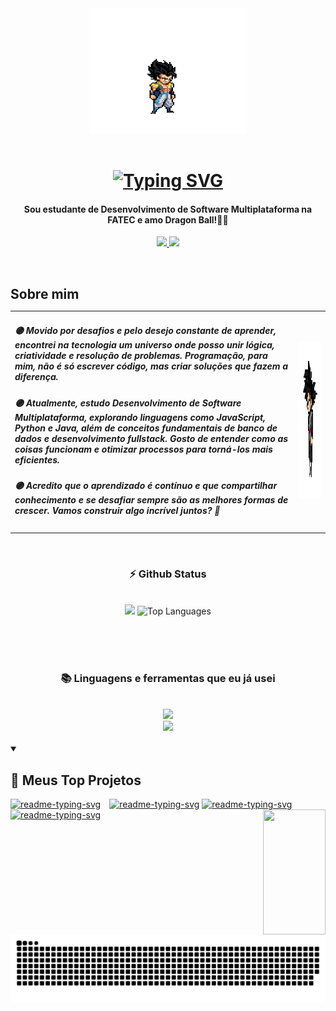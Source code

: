 <div align="center">
    <img src="gifs/gogeta.gif" width="50%" height="200px">
</div>

<br>
<h1 align="center">
  <a href="https://git.io/typing-svg"><img src="https://readme-typing-svg.demolab.com?font=Lacquer&size=30&letterSpacing=&duration=3000&pause=1000&color=EF2DFF&center=true&width=435&lines=Ol%C3%A1%2C+prazer%2C+eu+sou+o+Enzo!" alt="Typing SVG" /></a>
</h1>


<h4 align="center">Sou estudante de Desenvolvimento de Software Multiplataforma na FATEC e amo Dragon Ball!🐉💜</h4>

<p align="center">
  <a href="https://www.linkedin.com/in/enzo-ribeiro-b6569b240/">
    <img src="https://img.shields.io/badge/-LinkedIn-800080?style=for-the-badge&logo=linkedin&logoColor=white">
  </a>
  <a href="mailto:enzo.ribeiro.dionisio@gmail.com">
    <img src="https://img.shields.io/badge/-Email-800080?style=for-the-badge&logo=microsoft-outlook&logoColor=white">
  </a>
</p>
<br>

<h2 align="left" style="margin-bottom: 0; padding: 0;">Sobre mim</h2>
<table border="0">
  <tr>
    <td>
      <h5 align="left">🟣 Movido por desafios e pelo desejo constante de aprender, encontrei na tecnologia um universo onde posso unir <strong>lógica, criatividade e resolução de problemas</strong>. Programação, para mim, não é só escrever código, mas <strong>criar soluções que fazem a diferença</strong>.</h5>
      <h5 align="left">🟣 Atualmente, estudo <strong>Desenvolvimento de Software Multiplataforma</strong>, explorando linguagens como <strong>JavaScript, Python e Java</strong>, além de conceitos fundamentais de <strong>banco de dados e desenvolvimento fullstack</strong>. Gosto de entender como as coisas funcionam e <strong>otimizar processos para torná-los mais eficientes</strong>.</h5>
      <h5 align="left">🟣 Acredito que o aprendizado é contínuo e que <strong>compartilhar conhecimento e se desafiar sempre são as melhores formas de crescer</strong>. Vamos construir algo incrível juntos? 🚀</h5>
    </td>
    <td>
      <img src="gifs/gokublack3.gif" width="220px" height="250px">
    </td>
  </tr>
</table>

<br>
<h3 align="center">⚡ Github Status</h3>
<br>

<div align="center">
<img width="380" src="https://github-readme-stats.vercel.app/api?username=EnzoRibeir&count_private=true&show_icons=true&theme=jolly&rank_icon=github&border_radius=10"/>

<img width="290" src="https://github-readme-stats.vercel.app/api/top-langs/?username=EnzoRibeir&theme=jolly&hide_border=false&include_all_commits=false&count_private=false&layout=compact" alt="Top Languages">
</div>


<br/><br/>
<br>

<h3 align="center">📚 Linguagens e ferramentas que eu já usei </h3>
<br/>
<div align="center">
    <img src="https://skillicons.dev/icons?i=bootstrap,html,css,react,github,git,c,python,javascript" /><br>
    <img src="https://skillicons.dev/icons?i=eclipse,vscode,notion,figma,photoshop,visualstudio,mysql,php,java"" /><br>
</div>

<br>

<details open> 
  <summary><h2>📘 Meus Top Projetos</h2></summary>
  <p align="left">
    <a href="https://github.com/EnzoRibeir/To-do-list" style="display: inline-block; margin-right: 10px;">
      <img width="300px" src="https://github-readme-stats.vercel.app/api/pin/?username=EnzoRibeir&repo=To-do-list&theme=jolly" alt="readme-typing-svg">
    </a>
    <a href="https://github.com/EnzoRibeir/FUTUREMOB_1Semestre" style="display: inline-block;">
      <img width="300px" src="https://github-readme-stats.vercel.app/api/pin/?username=EnzoRibeir&repo=FUTUREMOB_1Semestre&theme=jolly" alt="readme-typing-svg">
    </a>
    <a href="https://github.com/EnzoRibeir/FUTUREMOB_2Semestre" style="display: inline-block;">
      <img width="300px" src="https://github-readme-stats.vercel.app/api/pin/?username=EnzoRibeir&repo=FUTUREMOB_2Semestre&theme=jolly" alt="readme-typing-svg">
    </a>
    <a href="https://github.com/EnzoRibeir/FATEC" style="display: inline-block;">
      <img width="300px" src="https://github-readme-stats.vercel.app/api/pin/?username=EnzoRibeir&repo=FATEC&theme=jolly" alt="readme-typing-svg">
    </a>
    <img align="right"src="gifs/vegeta.gif" width="100px" height="200px">
  </p>
  
</details>


<br>
<picture align="center">
  <source media="(prefers-color-scheme: dark)" srcset="https://raw.githubusercontent.com/mari4souza/mari4souza/output/github-contribution-grid-snake-dark.svg">
  <source media="(prefers-color-scheme: light)" srcset="https://raw.githubusercontent.com/mari4souza/mari4souza/output/github-contribution-grid-snake-dark.svg">
  <img align="center" alt="github contribution grid snake animation" src="https://raw.githubusercontent.com/mari4souza/mari4souza/output/github-contribution-grid-snake.svg">
</picture>


<!--
**EnzoRibeir/EnzoRibeir** is a ✨ _special_ ✨ repository because its `README.md` (this file) appears on your GitHub profile.

Here are some ideas to get you started:

- 🔭 I’m currently working on ...
- 🌱 I’m currently learning ...
- 👯 I’m looking to collaborate on ...
- 🤔 I’m looking for help with ...
- 💬 Ask me about ...
- 📫 How to reach me: ...
- 😄 Pronouns: ...
- ⚡ Fun fact: ...
-->
